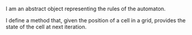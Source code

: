 I am an abstract object representing the rules of the automaton.

I define a method that, given the position of a cell in a grid,  provides the state of the cell at next iteration.